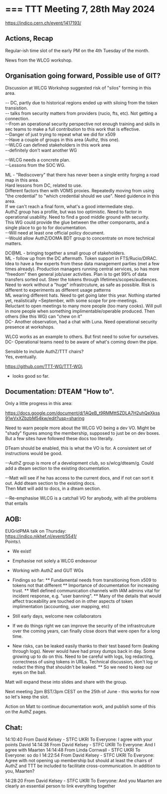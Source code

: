 ===
TTT Meeting 7, 28th May 2024
===
https://indico.cern.ch/event/1417193/

Actions, Recap
---
Regular-ish time slot of the early PM on the 4th Tuesday of the month.

News from the WLCG workshop.


Organisation going forward, Possible use of GIT?
---

Discussion at WLCG Workshop suggested risk of "silos" forming in this area.

-- DC, partly due to historical regions ended up with siloing from the token transistion.\
-- talks from security matters from providers (rucio, fts, etc). Not getting a connection.\
--From an operational security perspective not enough training and skills in sec teams to make a full contribution to this work that is effective.\
--Danger of just trying to repeat what we did for x509\
--Have a couple of groups in this area (Authz, this one).\
--WLCG can defined stakeholders in this work area\
--definitely don't want another WG

--WLCG needs a concrete plan.\
--Lessons from the SOC WG.

ML - "Rediscovery" that there has never been a single entity forging a road map in this area.\
Hard lessons from DC, related to use.\
Different factors then with VOMS proxies. Repeatedly moving from using "the credential" to "which credential should we use". Need guidence in this area.\
If we can't reach a final form, what's a good intermediate step.\
AuthZ group has a profile, but was too optimistic. Need to factor in operational usability. Need to find a good middle ground with security.\
This WG could provide the glue between the other componants, and a single place to go to for documentation.\
--Will need at least one official policy document.\
--Would allow AuthZ/DOMA BDT group to concentrate on more technical matters.

DC@ML - bringing together a small group of stakeholders.\
ML - follow up from the DC aftermath. Token support in FTS/Rucio/DIRAC. Idea to have a few experts from these data management parties (met a few times already). Production managers running central services, so has more "freedom" then general job/user activities.  Plan is to get 99% of data transfers sorted out. Steer the tokens through lifetimes/scopes/audiences. Need to work without a "huge" infrastrcuture, as safe as possible. Risk is different to experiments as different usage patterns\
ML wearing different hats. Need to get going later this year. Nothing started yet, realistically ~September, with some scope for pre-meetings. \
Reluctant to open meetings to many more people (too many cooks). Will pull in more people when something implimentable/operable produced. Then others (like this WG) can "chew on it"\
DC- Another observation, had a chat with Luna. Need operational security presence at workshops.

WLCG works as an example to others. But first need to solve for ourselves.\
DC- Operational teams need to be aware of what's coming down the pipe. 

Sensible to include AuthZ/TTT chairs?\
Yes, eventually.


https://github.com/TTT-WG/TTT-WG\
- looks good so far.

Documentation: DTEAM "How to".
---
Only a little progress in this area:

https://docs.google.com/document/d/1AQeB_t9RMMttSZDLA7H2uhQeXkss91wVxXZbzbM54kw/edit?usp=sharing 

Need to warn people more about the WLCG VO being a dev VO. Might be "shady" figures among the membership, supposed to just be on dev boxes. But a few sites have followed these docs too literally.

DTeam should be enabled, this is what the VO is for. A consistent set of instructions would be good.

--AuthZ group is more of a development club, so s/wlcg/dteam/g. Could add a dteam section to the existing documentation.

--Matt will see if he has access to the current docs, and if not can sort it out. Add dteam section to the existing docs.\
Then Matt will add to docs, in a dteam section.

--Re-emphasise WLCG is a catchall VO for anybody, with all the problems that entails

AOB:
---

EUGridPMA talk on Thursday:\
https://indico.nikhef.nl/event/5541/ \
Points:\
* We exist!
* Emphasise not solely a WLCG endeavour
* Working with AuthZ and GUT WGs
* Findings so far:
** Fundamental needs from transitioning from x509 to tokens not that different
** Importance of documentation for increasing trust.
** Well defined communication channels with IAM admins vital for incident response, e.g. "user banning".
** Many of the details that would affect traceability are touched on in other aspects of token implimentation (accounting, user mapping, etc)
* Still early days, welcome new collaborators 

* If we do things right we can improve the security of the infrastrcuture over the coming years, can finally close doors that were open for a long time.
* New risks, can be leaked easily thanks to their test based form (leaking through logs). Never would have had proxy dumps back in day. Some growing up to do on this. Need to be careful with logs, log redacting, correctness of using tokens in URLs. Technical discussion, don't log or redact the thing that shouldn't be leaked. 
** So we need to keep our eyes on the ball.

Matt will expand these into slides and share with the group.


Next meeting 2pm BST/3pm CEST on the 25th of June - this works for now so let's keep the slot.

Action on Matt to continue documentation work, and publish some of this on the AuthZ pages.

Chat:
---

14:10:40 From David Kelsey - STFC UKRI To Everyone:
	I agree with your points David
14:14:38 From David Kelsey - STFC UKRI To Everyone:
	And I agree with Maarten
14:14:48 From Linda Cornwall - STFC UKRI To Everyone:
	so do I
14:22:54 From David Kelsey - STFC UKRI To Everyone:
	Agree with not opening up membership but should at least the chairs of AuthZ and TTT be included to facilitate cross-communication.  In addition to you, Maarten?

14:28:20 From David Kelsey - STFC UKRI To Everyone:
	And you Maarten are clearly an essential person to link everything together
